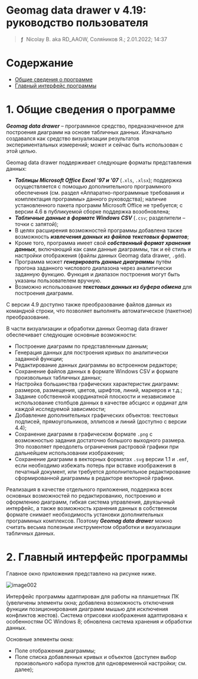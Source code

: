# Geomag data drawer v 4.19: руководство пользователя
> **ƒ** &nbsp;Nicolay B. aka RD_AAOW, Соля́ников Я.; 2.01.2022; 14:37

# Содержание
- [Общие сведения о программе](#1-общие-сведения-о-программе)
- [Главный интерфейс программы](#2-главный-интерфейс-программы)

#

# 1. Общие сведения о программе

***Geomag data drawer*** – программное средство, предназначенное для построения диаграмм на основе табличных данных. Изначально создавался как средство визуализации результатов экспериментальных измерений; может и сейчас быть использован с этой целью.

Geomag data drawer поддерживает следующие форматы представления данных:
- ***Таблицы Microsoft Office Excel '97 и '07*** (```.xls```, ```.xlsx```); поддержка осуществляется с помощью
дополнительного программного обеспечения (см. раздел «Аппаратно-программные требования и комплектация программы»
данного руководства); наличие установленного пакета программ Microsoft Office не требуется; с версии 4.6
в публикуемой сборке поддержка возобновлена;
- ***Табличные данные в формате Windows CSV*** (```.csv```; разделители – точки с запятой);
- В целях расширения возможностей программы добавлена также возможность ***извлечения данных из файлов текстовых форматов***;
- Кроме того, программа имеет свой ***собственный формат хранения данных***, включающий как сами данные диаграммы,
так и её стиль и настройки отображения (файлы данных Geomag data drawer, ```.gdd```).
- Программа может ***генерировать данные диаграммы*** путём прогона заданного числового диапазона через аналитически
заданную функцию. Функция и диапазон построения могут быть указаны пользователем вручную.
- Возможно использование ***текстовых данных из буфера обмена*** для построения диаграмм.

С версии 4.9 доступно также преобразование файлов данных из командной строки, что позволяет выполнять автоматическое (пакетное) преобразование.

В части визуализации и обработки данных Geomag data drawer обеспечивает следующие основные возможности:
- Построение диаграмм по представленным данным;
- Генерация данных для построения кривых по аналитически заданной функции;
- Редактирование данных диаграммы во встроенном редакторе;
- Сохранение файлов данных в формате Windows CSV и формате произвольных табличных данных;
- Настройка большинства графических характеристик диаграмм: размеров, размещения, цветов, шрифтов, линий, маркеров и т.д.;
- Задание собственной координатной плоскости и независимое использование столбцов данных в качестве абсцисс и ординат для каждой исследуемой зависимости;
- Добавление дополнительных графических объектов: текстовых подписей, прямоугольников, эллипсов и линий (доступно с версии 4.4);
- Сохранение диаграмм в графическом формате ```.png``` с возможностью задания достаточно большого выходного размера.
Это позволяет преодолеть ограничения растровой графики при дальнейшем использовании изображения;
- Сохранение диаграмм в векторных форматах ```.svg``` версии 1.1 и ```.emf```, если необходимо избежать потерь при вставке изображения
в печатный документ, или требуется дополнительное редактирование сформированной диаграммы в редакторе векторной графики.

Реализация в качестве отдельного приложения, поддержка всех основных возможностей по редактированию, построению и оформлению диаграмм,
гибкая система управления, двуязычный интерфейс, а также возможность хранения данных в собственном формате снимает необходимость установки
дополнительных программных комплексов. Поэтому ***Geomag data drawer*** можно считать весьма полезным инструментом обработки и визуализации табличных данных.

#

# 2. Главный интерфейс программы

Главное окно приложения представлено на рисунке ниже.

![image002](https://user-images.githubusercontent.com/20893717/147865633-0486bac6-33b0-4e62-b9bc-f5b87afb8b3e.png)

Интерфейс программы адаптирован для работы на планшетных ПК (увеличены элементы окна; добавлена возможность отключения
функции позиционирования диаграмм мышью для исключения конфликтов жестов). Система отрисовки изображения адаптирована
к особенностям ОС Windows 8; обновлена система хранения и обработки данных.

Основные элементы окна:
- Поле отображения диаграммы;
- Поле списка добавленных кривых и объектов (доступен выбор произвольного набора пунктов для одновременной настройки; см. далее);
